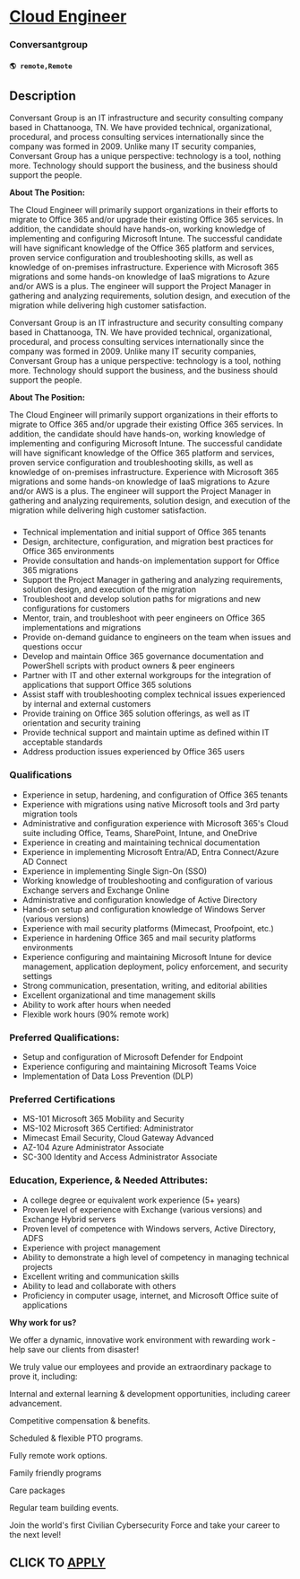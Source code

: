 # [Cloud Engineer](https://www.remotewlb.com/apply/cloud-engineer-129762)  
### Conversantgroup  
#### `🌎 remote,Remote`  

## Description

Conversant Group is an IT infrastructure and security consulting company based in Chattanooga, TN. We have provided technical, organizational, procedural, and process consulting services internationally since the company was formed in 2009. Unlike many IT security companies, Conversant Group has a unique perspective: technology is a tool, nothing more. Technology should support the business, and the business should support the people.

  

 **About The Position:**

The Cloud Engineer will primarily support organizations in their efforts to migrate to Office 365 and/or upgrade their existing Office 365 services. In addition, the candidate should have hands-on, working knowledge of implementing and configuring Microsoft Intune. The successful candidate will have significant knowledge of the Office 365 platform and services, proven service configuration and troubleshooting skills, as well as knowledge of on-premises infrastructure. Experience with Microsoft 365 migrations and some hands-on knowledge of IaaS migrations to Azure and/or AWS is a plus. The engineer will support the Project Manager in gathering and analyzing requirements, solution design, and execution of the migration while delivering high customer satisfaction.

  

Conversant Group is an IT infrastructure and security consulting company based in Chattanooga, TN. We have provided technical, organizational, procedural, and process consulting services internationally since the company was formed in 2009. Unlike many IT security companies, Conversant Group has a unique perspective: technology is a tool, nothing more. Technology should support the business, and the business should support the people.

  

 **About The Position:**

The Cloud Engineer will primarily support organizations in their efforts to migrate to Office 365 and/or upgrade their existing Office 365 services. In addition, the candidate should have hands-on, working knowledge of implementing and configuring Microsoft Intune. The successful candidate will have significant knowledge of the Office 365 platform and services, proven service configuration and troubleshooting skills, as well as knowledge of on-premises infrastructure. Experience with Microsoft 365 migrations and some hands-on knowledge of IaaS migrations to Azure and/or AWS is a plus. The engineer will support the Project Manager in gathering and analyzing requirements, solution design, and execution of the migration while delivering high customer satisfaction.

  

###

* Technical implementation and initial support of Office 365 tenants
* Design, architecture, configuration, and migration best practices for Office 365 environments
* Provide consultation and hands-on implementation support for Office 365 migrations
* Support the Project Manager in gathering and analyzing requirements, solution design, and execution of the migration
* Troubleshoot and develop solution paths for migrations and new configurations for customers
* Mentor, train, and troubleshoot with peer engineers on Office 365 implementations and migrations
* Provide on-demand guidance to engineers on the team when issues and questions occur
* Develop and maintain Office 365 governance documentation and PowerShell scripts with product owners & peer engineers
* Partner with IT and other external workgroups for the integration of applications that support Office 365 solutions
* Assist staff with troubleshooting complex technical issues experienced by internal and external customers
* Provide training on Office 365 solution offerings, as well as IT orientation and security training
* Provide technical support and maintain uptime as defined within IT acceptable standards
* Address production issues experienced by Office 365 users

  

### Qualifications

* Experience in setup, hardening, and configuration of Office 365 tenants
* Experience with migrations using native Microsoft tools and 3rd party migration tools
* Administrative and configuration experience with Microsoft 365's Cloud suite including Office, Teams, SharePoint, Intune, and OneDrive
* Experience in creating and maintaining technical documentation
* Experience in implementing Microsoft Entra/AD, Entra Connect/Azure AD Connect
* Experience in implementing Single Sign-On (SSO)
* Working knowledge of troubleshooting and configuration of various Exchange servers and Exchange Online
* Administrative and configuration knowledge of Active Directory
* Hands-on setup and configuration knowledge of Windows Server (various versions)
* Experience with mail security platforms (Mimecast, Proofpoint, etc.)
* Experience in hardening Office 365 and mail security platforms environments
* Experience configuring and maintaining Microsoft Intune for device management, application deployment, policy enforcement, and security settings
* Strong communication, presentation, writing, and editorial abilities
* Excellent organizational and time management skills
* Ability to work after hours when needed
* Flexible work hours (90% remote work)

  

### Preferred Qualifications:

* Setup and configuration of Microsoft Defender for Endpoint
* Experience configuring and maintaining Microsoft Teams Voice
* Implementation of Data Loss Prevention (DLP)

  

### Preferred Certifications

* MS-101 Microsoft 365 Mobility and Security
* MS-102 Microsoft 365 Certified: Administrator
* Mimecast Email Security, Cloud Gateway Advanced
* AZ-104 Azure Administrator Associate
* SC-300 Identity and Access Administrator Associate

  

### Education, Experience, & Needed Attributes:

* A college degree or equivalent work experience (5+ years)
* Proven level of experience with Exchange (various versions) and Exchange Hybrid servers
* Proven level of competence with Windows servers, Active Directory, ADFS
* Experience with project management
* Ability to demonstrate a high level of competency in managing technical projects
* Excellent writing and communication skills
* Ability to lead and collaborate with others
* Proficiency in computer usage, internet, and Microsoft Office suite of applications

  

 **Why work for us?**

  

We offer a dynamic, innovative work environment with rewarding work - help save our clients from disaster!

We truly value our employees and provide an extraordinary package to prove it, including:

  

Internal and external learning & development opportunities, including career advancement.

Competitive compensation & benefits.

Scheduled & flexible PTO programs.

Fully remote work options.

Family friendly programs

Care packages

Regular team building events.

  

Join the world's first Civilian Cybersecurity Force and take your career to the next level!

  
## CLICK TO [APPLY](https://www.remotewlb.com/apply/cloud-engineer-129762)

